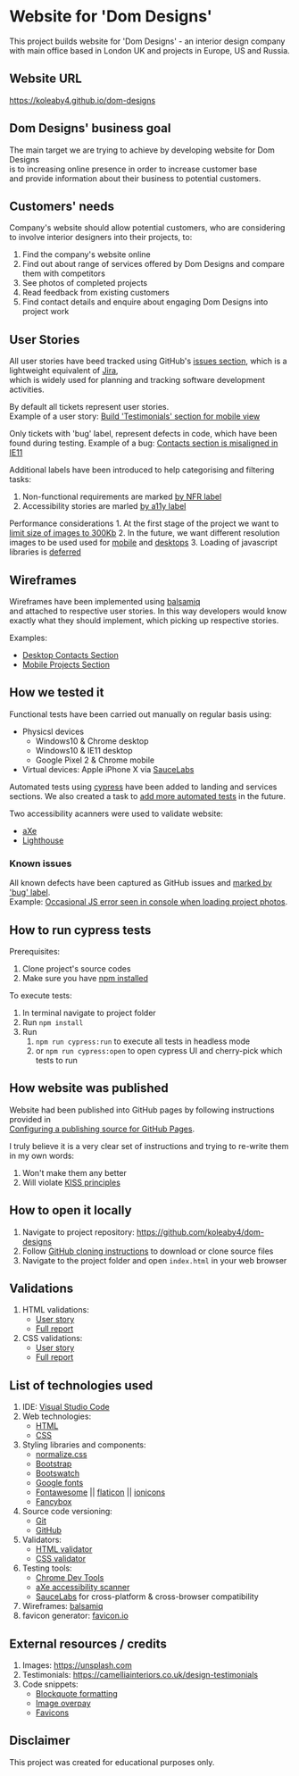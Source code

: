 # Website for 'Dom Designs'

This project builds website for 'Dom Designs' - an interior design company <br>
with main office based in London UK and projects in Europe, US and Russia.



## Website URL

https://koleaby4.github.io/dom-designs



## Dom Designs' business goal

The main target we are trying to achieve by developing website for Dom Designs<br>
is to increasing online presence in order to increase customer base<br>
and provide information about their business to potential customers.



## Customers' needs

Company's website should allow potential customers, who are considering to involve interior designers into their projects, to:
   1. Find the company's website online
   2. Find out about range of services offered by Dom Designs and compare them with competitors
   3. See photos of completed projects
   4. Read feedback from existing customers
   5. Find contact details and enquire about engaging Dom Designs into project work



## User Stories

All user stories have beed tracked using GitHub's [issues section](https://github.com/koleaby4/dom-designs/issues?utf8=%E2%9C%93&q=is%3Aissue),
which is a lightweight equivalent of [Jira](https://www.atlassian.com/software/jira), <br>
which is widely used for planning and tracking software development activities.

By default all tickets represent user stories.<br>
Example of a user story: [Build 'Testimonials' section for mobile view](https://github.com/koleaby4/dom-designs/issues/16)

Only tickets with 'bug' label, represent defects in code, which have been found during testing.
Example of a bug: [Contacts section is misaligned in IE11](https://github.com/koleaby4/dom-designs/issues/24)

Additional labels have been introduced to help categorising and filtering tasks:
   1. Non-functional requirements are marked [by NFR label](https://github.com/koleaby4/dom-designs/issues?utf8=%E2%9C%93&q=label%3ANFR)
   1. Accessibility stories are marled [by a11y label](https://github.com/koleaby4/dom-designs/issues?q=is%3Aissue+label%3Aa11y)

Performance considerations
      1. At the first stage of the project we want to [limit size of images to 300Kb](https://github.com/koleaby4/dom-designs/issues/30)
      2. In the future, we want different resolution images to be used used for [mobile](https://github.com/koleaby4/dom-designs/issues/3) and [desktops](https://github.com/koleaby4/dom-designs/issues/4)
      3. Loading of javascript libraries is [deferred](https://www.growingwiththeweb.com/2014/02/async-vs-defer-attributes.html)



## Wireframes

Wireframes have been implemented using [balsamiq](https://balsamiq.com) <br>and attached to respective user stories.
In this way developers would know exactly what they should implement, which picking up respective stories.

Examples:
   - [Desktop Contacts Section](https://github.com/koleaby4/dom-designs/issues/19)
   - [Mobile Projects Section](https://github.com/koleaby4/dom-designs/issues/14)



## How we tested it

Functional tests have been carried out manually on regular basis using:
   - Physicsl devices
      * Windows10 & Chrome desktop
      * Windows10 & IE11 desktop
      * Google Pixel 2 & Chrome mobile
   - Virtual devices: Apple iPhone X via [SauceLabs](https://saucelabs.com)

Automated tests using [cypress](https://www.cypress.io) have been added to landing and services sections.
We also created a task to [add more automated tests](https://github.com/koleaby4/dom-designs/issues/20) in the future.

Two accessibility acanners were used to validate website:
   * [aXe](https://www.deque.com/axe)
   * [Lighthouse](https://developers.google.com/web/tools/lighthouse/)

### Known issues

All known defects have been captured as GitHub issues and [marked by 'bug' label](https://github.com/koleaby4/dom-designs/issues?q=is%3Aissue+label%3Abug).<br>
Example: [Occasional JS error seen in console when loading project photos](https://github.com/koleaby4/dom-designs/issues/24).



## How to run cypress tests

   Prerequisites:
   1. Clone project's source codes
   2. Make sure you have [npm installed](https://www.npmjs.com/get-npm)

   To execute tests:
   1. In terminal navigate to project folder
   2. Run `npm install`
   3. Run
      1. `npm run cypress:run` to execute all tests in headless mode
      2. or `npm run cypress:open` to open cypress UI and cherry-pick which tests to run



## How website was published

Website had been published into GitHub pages by following instructions provided in<br>
[Configuring a publishing source for GitHub Pages](https://help.github.com/en/articles/configuring-a-publishing-source-for-github-pages).

I truly believe it is a very clear set of instructions and trying to re-write them in my own words:
   1. Won't make them any better
   2. Will violate [KISS principles](https://en.wikipedia.org/wiki/KISS_principle)


## How to open it locally

1. Navigate to project repository: https://github.com/koleaby4/dom-designs
2. Follow [GitHub cloning instructions](https://help.github.com/en/articles/cloning-a-repository) to download or clone source files
3. Navigate to the project folder and open `index.html` in your web browser



## Validations

1. HTML validations:
   - [User story](https://github.com/koleaby4/dom-designs/issues/21)
   - [Full report](https://validator.w3.org/nu/?showsource=yes&showoutline=yes&showimagereport=yes&doc=https%3A%2F%2Fkoleaby4.github.io%2Fdom-designs%2F)
2. CSS validations:
   - [User story](https://github.com/koleaby4/dom-designs/issues/22)
   - [Full report](https://jigsaw.w3.org/css-validator/validator?uri=https%3A%2F%2Fkoleaby4.github.io%2Fdom-designs&profile=css3svg&usermedium=all&warning=1&vextwarning=&lang=en)



## List of technologies used

 1. IDE: [Visual Studio Code](https://code.visualstudio.com/)
 2. Web technologies:
    - [HTML](https://en.wikipedia.org/wiki/HTML5)
    - [CSS](https://en.wikipedia.org/wiki/Cascading_Style_Sheets#CSS_3)
 3. Styling libraries and components:
    - [normalize.css](https://necolas.github.io/normalize.css)
    - [Bootstrap](https://getbootstrap.com)
    - [Bootswatch](https://bootswatch.com)
    - [Google fonts](https://fonts.google.com)
    - [Fontawesome](https://fontawesome.com) || [flaticon](https://www.flaticon.com) || [ionicons](https://ionicons.com/)
    - [Fancybox](https://fancyapps.com)
 4. Source code versioning:
    - [Git](https://en.wikipedia.org/wiki/Git)
    - [GitHub](https://github.com)
 5. Validators:
    - [HTML validator](https://validator.w3.org/)
    - [CSS validator](http://jigsaw.w3.org/css-validator/)
 6. Testing tools:
    - [Chrome Dev Tools](https://developers.google.com/web/tools/chrome-devtools)
    - [aXe accessibility scanner](https://www.deque.com/axe)
    - [SauceLabs](https://saucelabs.com) for cross-platform & cross-browser compatibility
 7. Wireframes: [balsamiq](https://balsamiq.com)
 8. favicon generator: [favicon.io](https://favicon.io/favicon-generator)



## External resources / credits

1. Images: https://unsplash.com
2. Testimonials: https://camelliainteriors.co.uk/design-testimonials
3. Code snippets:
   - [Blockquote formatting](https://css-tricks.com/snippets/css/simple-and-nice-blockquote-styling)
   - [Image overpay](https://www.w3schools.com/howto/tryit.asp?filename=tryhow_css_image_overlay_fade)
   - [Favicons](https://www.34sp.com/blog/the-favicon-is-dead-long-live-the-favicon)



## Disclaimer

This project was created for educational purposes only.